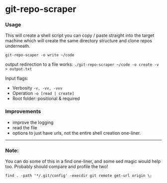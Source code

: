 # git-repo-scraper

### Usage
This will create a shell script you can copy / paste straight into the target machine which will create the same
directory structure and clone repos underneath.

`git-repo-scaper -o write ~/code`

output redirection to a file works:
`./git-repo-scraper ~/code -o create -v > output.txt`

Input flags: 
* Verbosity `-v, -vv, -vvv`
* Operation `-o [read | create]`
* Root folder: positional & required

### Improvements
* improve the logging
* read the file
* options to just have urls, not the entire shell creation one-liner. 



---
### Note:
You can do some of this in a find one-liner, and some sed magic would help too. Probably should compare and profile the two! 

```find . -path '*/.git/config' -execdir git remote get-url origin \;```
